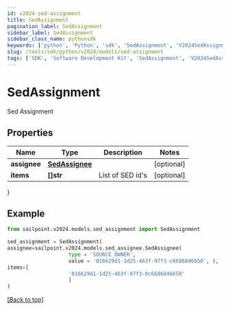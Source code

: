 ```yaml
---
id: v2024-sed-assignment
title: SedAssignment
pagination_label: SedAssignment
sidebar_label: SedAssignment
sidebar_class_name: pythonsdk
keywords: ['python', 'Python', 'sdk', 'SedAssignment', 'V2024SedAssignment']
slug: /tools/sdk/python/v2024/models/sed-assignment
tags: ['SDK', 'Software Development Kit', 'SedAssignment', 'V2024SedAssignment']
---
```


# SedAssignment

Sed Assignment

## Properties

| Name | Type | Description | Notes |
| --- | --- | --- | --- |
| **assignee** | [**SedAssignee**](sed-assignee) |  | [optional] |
| **items** | **[]str** | List of SED id's | [optional] |

}

## Example

```python
from sailpoint.v2024.models.sed_assignment import SedAssignment

sed_assignment = SedAssignment(
assignee=sailpoint.v2024.models.sed_assignee.SedAssignee(
                    type = 'SOURCE_OWNER',
                    value = '016629d1-1d25-463f-97f3-c6686846650', ),
items=[
                    '016629d1-1d25-463f-97f3-0c6686846650'
                    ]
)

```

[[Back to top]](#)
